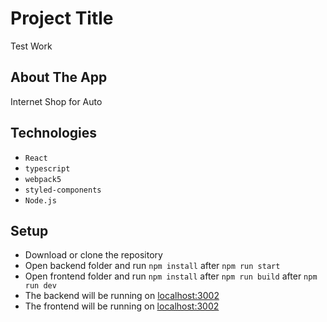 # Project Title

Test Work

## About The App

Internet Shop for Auto

## Technologies

- `React`
- `typescript`
- `webpack5`
- `styled-components`
- `Node.js`

## Setup

- Download or clone the repository
- Open backend folder and run `npm install` after `npm run start`
- Open frontend folder and run `npm install` after `npm run build` after `npm run dev`
- The backend will be running on [localhost:3002](http://localhost:3001)
- The frontend will be running on [localhost:3002](http://localhost:3002)
